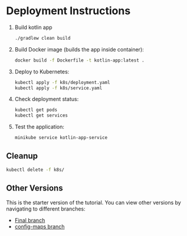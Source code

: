 # Deployment Instructions

1. Build kotlin app

   ```bash
   ./gradlew clean build
   ```

2. Build Docker image (builds the app inside container):
   ```bash
   docker build -f Dockerfile -t kotlin-app:latest .
   ```

3. Deploy to Kubernetes:
   ```bash
   kubectl apply -f k8s/deployment.yaml
   kubectl apply -f k8s/service.yaml
   ```

4. Check deployment status:
   ```bash
   kubectl get pods
   kubectl get services
   ```

5. Test the application:
   ```bash
   minikube service kotlin-app-service
   ```

## Cleanup

```bash
kubectl delete -f k8s/
```

## Other Versions

This is the starter version of the tutorial. You can view other versions by navigating to different branches:

- [Final branch](https://github.com/mikeyny/kotlin-kubernetes)
- [config-maps branch](https://github.com/mikeyny/kotlin-kubernetes/tree/config-maps)
